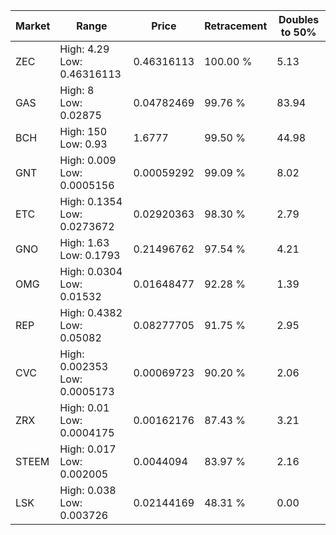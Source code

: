 | Market | Range | Price| Retracement | Doubles to 50% |
| --- | --- | --- | --- | --- |
| ZEC | High: 4.29<br />Low: 0.46316113 | 0.46316113 | 100.00 % | 5.13 |
| GAS | High: 8<br />Low: 0.02875 | 0.04782469 | 99.76 % | 83.94 |
| BCH | High: 150<br />Low: 0.93 | 1.6777 | 99.50 % | 44.98 |
| GNT | High: 0.009<br />Low: 0.0005156 | 0.00059292 | 99.09 % | 8.02 |
| ETC | High: 0.1354<br />Low: 0.0273672 | 0.02920363 | 98.30 % | 2.79 |
| GNO | High: 1.63<br />Low: 0.1793 | 0.21496762 | 97.54 % | 4.21 |
| OMG | High: 0.0304<br />Low: 0.01532 | 0.01648477 | 92.28 % | 1.39 |
| REP | High: 0.4382<br />Low: 0.05082 | 0.08277705 | 91.75 % | 2.95 |
| CVC | High: 0.002353<br />Low: 0.0005173 | 0.00069723 | 90.20 % | 2.06 |
| ZRX | High: 0.01<br />Low: 0.0004175 | 0.00162176 | 87.43 % | 3.21 |
| STEEM | High: 0.017<br />Low: 0.002005 | 0.0044094 | 83.97 % | 2.16 |
| LSK | High: 0.038<br />Low: 0.003726 | 0.02144169 | 48.31 % | 0.00 |
